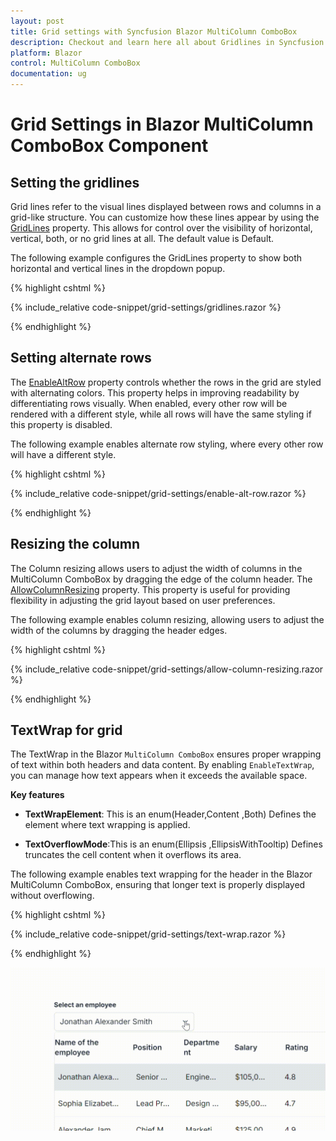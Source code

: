 ```yaml
---
layout: post
title: Grid settings with Syncfusion Blazor MultiColumn ComboBox
description: Checkout and learn here all about Gridlines in Syncfusion Blazor MultiColumn ComboBox component and much more details.
platform: Blazor
control: MultiColumn ComboBox
documentation: ug
---
```


# Grid Settings in Blazor MultiColumn ComboBox Component

## Setting the gridlines

Grid lines refer to the visual lines displayed between rows and columns in a grid-like structure. You can customize how these lines appear by using the [GridLines](https://help.syncfusion.com/cr/blazor/Syncfusion.Blazor.MultiColumnComboBox.SfMultiColumnComboBox-2.html#Syncfusion_Blazor_MultiColumnComboBox_SfMultiColumnComboBox_2_GridLines) property. This allows for control over the visibility of horizontal, vertical, both, or no grid lines at all. The default value is Default.

The following example configures the GridLines property to show both horizontal and vertical lines in the dropdown popup.

{% highlight cshtml %}

{% include_relative code-snippet/grid-settings/gridlines.razor %}

{% endhighlight %}

## Setting alternate rows

The [EnableAltRow](https://help.syncfusion.com/cr/blazor/Syncfusion.Blazor.MultiColumnComboBox.SfMultiColumnComboBox-2.html#Syncfusion_Blazor_MultiColumnComboBox_SfMultiColumnComboBox_2_EnableAltRow) property controls whether the rows in the grid are styled with alternating colors. This property helps in improving readability by differentiating rows visually. When enabled, every other row will be rendered with a different style, while all rows will have the same styling if this property is disabled.

The following example enables alternate row styling, where every other row will have a different style.

{% highlight cshtml %}

{% include_relative code-snippet/grid-settings/enable-alt-row.razor %}

{% endhighlight %}

## Resizing the column

The Column resizing allows users to adjust the width of columns in the MultiColumn ComboBox by dragging the edge of the column header. The [AllowColumnResizing](https://help.syncfusion.com/cr/blazor/Syncfusion.Blazor.MultiColumnComboBox.SfMultiColumnComboBox-2.html#Syncfusion_Blazor_MultiColumnComboBox_SfMultiColumnComboBox_2_AllowColumnResizing) property. This property is useful for providing flexibility in adjusting the grid layout based on user preferences.

The following example enables column resizing, allowing users to adjust the width of the columns by dragging the header edges.

{% highlight cshtml %}

{% include_relative code-snippet/grid-settings/allow-column-resizing.razor %}

{% endhighlight %}

## TextWrap for grid

The TextWrap in the Blazor `MultiColumn ComboBox` ensures proper wrapping of text within both headers and data content. By enabling `EnableTextWrap`, you can manage how text appears when it exceeds the available space.

**Key features**
* **TextWrapElement**: This is an enum(Header,Content ,Both) Defines the element where text wrapping is applied.

* **TextOverflowMode**:This is an enum(Ellipsis ,EllipsisWithTooltip) Defines truncates the cell content when it overflows its area.

The following example enables text wrapping for the header in the Blazor MultiColumn ComboBox, ensuring that longer text is properly displayed without overflowing.

{% highlight cshtml %}

{% include_relative code-snippet/grid-settings/text-wrap.razor %}

{% endhighlight %}

![Blazor MultiColumn ComboBox with Text Wrap](./images/blazor_multicolumn_combobox_texxt_wrap.gif)